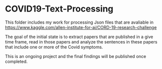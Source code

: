 # COVID19-Text-Processing

This folder includes my work for processing Json files that are avaliable in https://www.kaggle.com/allen-institute-for-ai/CORD-19-research-challenge

The goal of the initial state is to extract papers that are published in a give time frame, read in those papers and analyze the sentences in these papers that include one or more of the Covid symptoms.

This is an ongoing project and the final findings will be published once completed.
